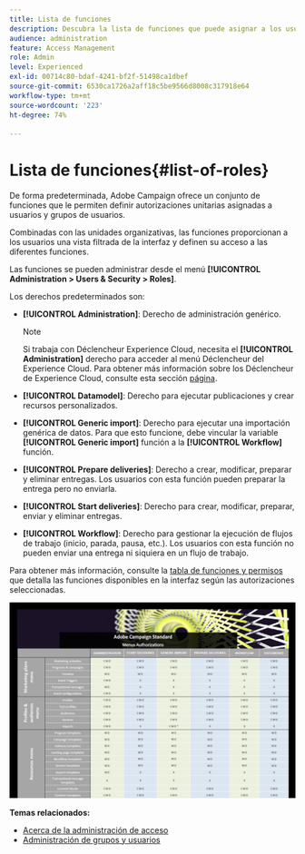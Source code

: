 ```yaml
---
title: Lista de funciones
description: Descubra la lista de funciones que puede asignar a los usuarios
audience: administration
feature: Access Management
role: Admin
level: Experienced
exl-id: 00714c80-bdaf-4241-bf2f-51498ca1dbef
source-git-commit: 6530ca1726a2aff18c5be9566d8008c317918e64
workflow-type: tm+mt
source-wordcount: '223'
ht-degree: 74%

---
```


# Lista de funciones{#list-of-roles}

De forma predeterminada, Adobe Campaign ofrece un conjunto de funciones que le permiten definir autorizaciones unitarias asignadas a usuarios y grupos de usuarios.

Combinadas con las unidades organizativas, las funciones proporcionan a los usuarios una vista filtrada de la interfaz y definen su acceso a las diferentes funciones.

Las funciones se pueden administrar desde el menú **[!UICONTROL Administration > Users & Security > Roles]**.

Los derechos predeterminados son:

* **[!UICONTROL Administration]**: Derecho de administración genérico.

  >[!NOTE]
  >
  >Si trabaja con Déclencheur Experience Cloud, necesita el **[!UICONTROL Administration]** derecho para acceder al menú Déclencheur del Experience Cloud. Para obtener más información sobre los Déclencheur de Experience Cloud, consulte esta sección [página](../../integrating/using/about-adobe-experience-cloud-triggers.md).

* **[!UICONTROL Datamodel]**: Derecho para ejecutar publicaciones y crear recursos personalizados.
* **[!UICONTROL Generic import]**: Derecho para ejecutar una importación genérica de datos. Para que esto funcione, debe vincular la variable **[!UICONTROL Generic import]** función a la **[!UICONTROL Workflow]** función.
* **[!UICONTROL Prepare deliveries]**: Derecho a crear, modificar, preparar y eliminar entregas. Los usuarios con esta función pueden preparar la entrega pero no enviarla.
* **[!UICONTROL Start deliveries]**: Derecho para crear, modificar, preparar, enviar y eliminar entregas.
* **[!UICONTROL Workflow]**: Derecho para gestionar la ejecución de flujos de trabajo (inicio, parada, pausa, etc.). Los usuarios con esta función no pueden enviar una entrega ni siquiera en un flujo de trabajo.

Para obtener más información, consulte la [tabla de funciones y permisos](/help/administration/using/assets/acs_rights.pdf) que detalla las funciones disponibles en la interfaz según las autorizaciones seleccionadas.

[![imagen](assets/user_management_3.png)](https://experienceleague.adobe.com/docs/campaign-standard/assets/acs_rights.pdf)

**Temas relacionados:**

* [Acerca de la administración de acceso](../../administration/using/about-access-management.md)
* [Administración de grupos y usuarios](../../administration/using/managing-groups-and-users.md)
